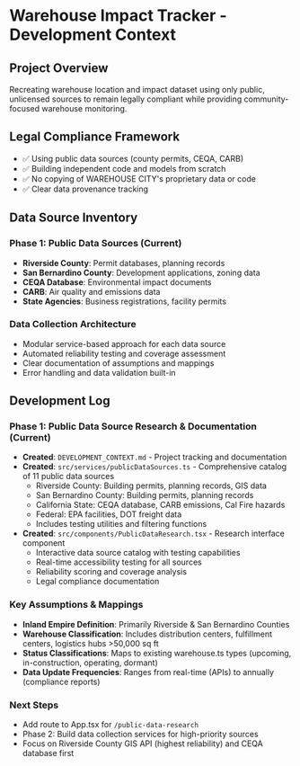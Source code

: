 # Warehouse Impact Tracker - Development Context

## Project Overview
Recreating warehouse location and impact dataset using only public, unlicensed sources to remain legally compliant while providing community-focused warehouse monitoring.

## Legal Compliance Framework
- ✅ Using public data sources (county permits, CEQA, CARB)
- ✅ Building independent code and models from scratch
- ✅ No copying of WAREHOUSE CITY's proprietary data or code
- ✅ Clear data provenance tracking

## Data Source Inventory

### Phase 1: Public Data Sources (Current)
- **Riverside County**: Permit databases, planning records
- **San Bernardino County**: Development applications, zoning data  
- **CEQA Database**: Environmental impact documents
- **CARB**: Air quality and emissions data
- **State Agencies**: Business registrations, facility permits

### Data Collection Architecture
- Modular service-based approach for each data source
- Automated reliability testing and coverage assessment
- Clear documentation of assumptions and mappings
- Error handling and data validation built-in

## Development Log

### Phase 1: Public Data Source Research & Documentation (Current)
- **Created**: `DEVELOPMENT_CONTEXT.md` - Project tracking and documentation
- **Created**: `src/services/publicDataSources.ts` - Comprehensive catalog of 11 public data sources
  - Riverside County: Building permits, planning records, GIS data
  - San Bernardino County: Building permits, planning records  
  - California State: CEQA database, CARB emissions, Cal Fire hazards
  - Federal: EPA facilities, DOT freight data
  - Includes testing utilities and filtering functions
- **Created**: `src/components/PublicDataResearch.tsx` - Research interface component
  - Interactive data source catalog with testing capabilities
  - Real-time accessibility testing for all sources
  - Reliability scoring and coverage analysis
  - Legal compliance documentation

### Key Assumptions & Mappings
- **Inland Empire Definition**: Primarily Riverside & San Bernardino Counties
- **Warehouse Classification**: Includes distribution centers, fulfillment centers, logistics hubs >50,000 sq ft
- **Status Classifications**: Maps to existing warehouse.ts types (upcoming, in-construction, operating, dormant)
- **Data Update Frequencies**: Ranges from real-time (APIs) to annually (compliance reports)

### Next Steps
- Add route to App.tsx for `/public-data-research`
- Phase 2: Build data collection services for high-priority sources
- Focus on Riverside County GIS API (highest reliability) and CEQA database first